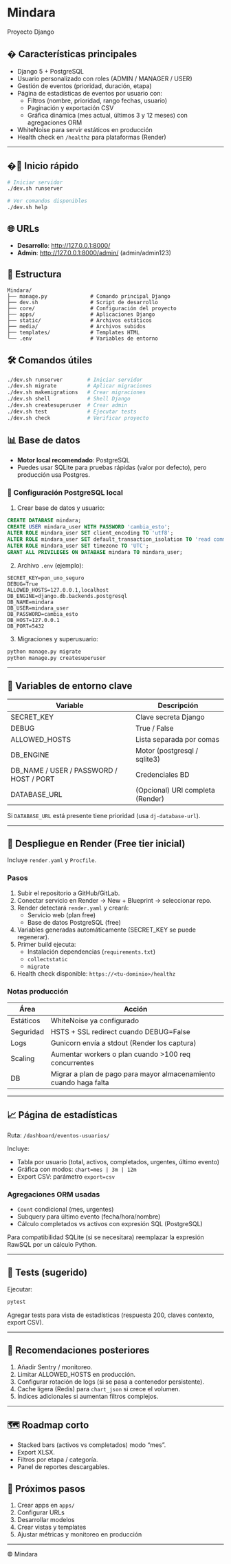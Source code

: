 # Mindara

Proyecto Django

## � Características principales

- Django 5 + PostgreSQL
- Usuario personalizado con roles (ADMIN / MANAGER / USER)
- Gestión de eventos (prioridad, duración, etapa)
- Página de estadísticas de eventos por usuario con:
	- Filtros (nombre, prioridad, rango fechas, usuario)
	- Paginación y exportación CSV
	- Gráfica dinámica (mes actual, últimos 3 y 12 meses) con agregaciones ORM
- WhiteNoise para servir estáticos en producción
- Health check en `/healthz` para plataformas (Render)

---

## �🚀 Inicio rápido

```bash
# Iniciar servidor
./dev.sh runserver

# Ver comandos disponibles
./dev.sh help
```

## 🌐 URLs

- **Desarrollo**: http://127.0.0.1:8000/
- **Admin**: http://127.0.0.1:8000/admin/ (admin/admin123)

## 📁 Estructura

```
Mindara/
├── manage.py              # Comando principal Django
├── dev.sh                 # Script de desarrollo
├── core/                  # Configuración del proyecto
├── apps/                  # Aplicaciones Django
├── static/                # Archivos estáticos
├── media/                 # Archivos subidos
├── templates/             # Templates HTML
└── .env                   # Variables de entorno
```

## 🛠️ Comandos útiles

```bash
./dev.sh runserver        # Iniciar servidor
./dev.sh migrate          # Aplicar migraciones
./dev.sh makemigrations   # Crear migraciones
./dev.sh shell            # Shell Django
./dev.sh createsuperuser  # Crear admin
./dev.sh test             # Ejecutar tests
./dev.sh check            # Verificar proyecto
```

## 📊 Base de datos

- **Motor local recomendado**: PostgreSQL
- Puedes usar SQLite para pruebas rápidas (valor por defecto), pero producción usa Postgres.

### 🔧 Configuración PostgreSQL local

1. Crear base de datos y usuario:
```sql
CREATE DATABASE mindara;
CREATE USER mindara_user WITH PASSWORD 'cambia_esto';
ALTER ROLE mindara_user SET client_encoding TO 'utf8';
ALTER ROLE mindara_user SET default_transaction_isolation TO 'read committed';
ALTER ROLE mindara_user SET timezone TO 'UTC';
GRANT ALL PRIVILEGES ON DATABASE mindara TO mindara_user;
```
2. Archivo `.env` (ejemplo):
```
SECRET_KEY=pon_uno_seguro
DEBUG=True
ALLOWED_HOSTS=127.0.0.1,localhost
DB_ENGINE=django.db.backends.postgresql
DB_NAME=mindara
DB_USER=mindara_user
DB_PASSWORD=cambia_esto
DB_HOST=127.0.0.1
DB_PORT=5432
```
3. Migraciones y superusuario:
```bash
python manage.py migrate
python manage.py createsuperuser
```

---

## 🌱 Variables de entorno clave

| Variable | Descripción |
|----------|-------------|
| SECRET_KEY | Clave secreta Django |
| DEBUG | True / False |
| ALLOWED_HOSTS | Lista separada por comas |
| DB_ENGINE | Motor (postgresql / sqlite3) |
| DB_NAME / USER / PASSWORD / HOST / PORT | Credenciales BD |
| DATABASE_URL | (Opcional) URI completa (Render) |

Si `DATABASE_URL` está presente tiene prioridad (usa `dj-database-url`).

---

## 🚀 Despliegue en Render (Free tier inicial)

Incluye `render.yaml` y `Procfile`.

### Pasos
1. Subir el repositorio a GitHub/GitLab.
2. Conectar servicio en Render → New + Blueprint → seleccionar repo.
3. Render detectará `render.yaml` y creará:
	- Servicio web (plan free)
	- Base de datos PostgreSQL (free)
4. Variables generadas automáticamente (SECRET_KEY se puede regenerar).
5. Primer build ejecuta:
	- Instalación dependencias (`requirements.txt`)
	- `collectstatic`
	- `migrate`
6. Health check disponible: `https://<tu-dominio>/healthz`

### Notas producción
| Área | Acción |
|------|--------|
| Estáticos | WhiteNoise ya configurado |
| Seguridad | HSTS + SSL redirect cuando DEBUG=False |
| Logs | Gunicorn envía a stdout (Render los captura) |
| Scaling | Aumentar workers o plan cuando >100 req concurrentes |
| DB | Migrar a plan de pago para mayor almacenamiento cuando haga falta |

---

## 📈 Página de estadísticas
Ruta: `/dashboard/eventos-usuarios/`

Incluye:
- Tabla por usuario (total, activos, completados, urgentes, último evento)
- Gráfica con modos: `chart=mes | 3m | 12m`
- Export CSV: parámetro `export=csv`

### Agregaciones ORM usadas
- `Count` condicional (mes, urgentes)
- Subquery para último evento (fecha/hora/nombre)
- Cálculo completados vs activos con expresión SQL (PostgreSQL)

Para compatibilidad SQLite (si se necesitara) reemplazar la expresión RawSQL por un cálculo Python.

---

## 🧪 Tests (sugerido)
Ejecutar:
```bash
pytest
```
Agregar tests para vista de estadísticas (respuesta 200, claves contexto, export CSV).

---

## 🔐 Recomendaciones posteriores
1. Añadir Sentry / monitoreo.
2. Limitar ALLOWED_HOSTS en producción.
3. Configurar rotación de logs (si se pasa a contenedor persistente).
4. Cache ligera (Redis) para `chart_json` si crece el volumen.
5. Índices adicionales si aumentan filtros complejos.

---

## 🗺 Roadmap corto
- Stacked bars (activos vs completados) modo “mes”.
- Export XLSX.
- Filtros por etapa / categoría.
- Panel de reportes descargables.

## 🎯 Próximos pasos

1. Crear apps en `apps/`
2. Configurar URLs
3. Desarrollar modelos
4. Crear vistas y templates
5. Ajustar métricas y monitoreo en producción

---

© Mindara
